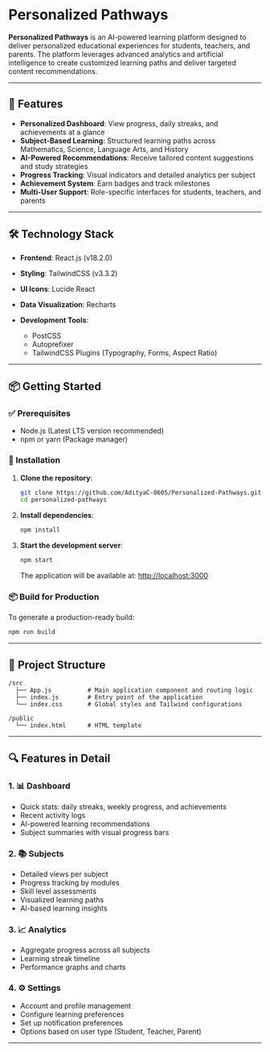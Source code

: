 # Personalized Pathways

**Personalized Pathways** is an AI-powered learning platform designed to deliver personalized educational experiences for students, teachers, and parents. The platform leverages advanced analytics and artificial intelligence to create customized learning paths and deliver targeted content recommendations.

---

## 🚀 Features

* **Personalized Dashboard**: View progress, daily streaks, and achievements at a glance
* **Subject-Based Learning**: Structured learning paths across Mathematics, Science, Language Arts, and History
* **AI-Powered Recommendations**: Receive tailored content suggestions and study strategies
* **Progress Tracking**: Visual indicators and detailed analytics per subject
* **Achievement System**: Earn badges and track milestones
* **Multi-User Support**: Role-specific interfaces for students, teachers, and parents

---

## 🛠️ Technology Stack

* **Frontend**: React.js (v18.2.0)
* **Styling**: TailwindCSS (v3.3.2)
* **UI Icons**: Lucide React
* **Data Visualization**: Recharts
* **Development Tools**:

  * PostCSS
  * Autoprefixer
  * TailwindCSS Plugins (Typography, Forms, Aspect Ratio)

---

## 📦 Getting Started

### ✅ Prerequisites

* Node.js (Latest LTS version recommended)
* npm or yarn (Package manager)

### 🔧 Installation

1. **Clone the repository**:

   ```bash
   git clone https://github.com/AdityaC-0605/Personalized-Pathways.git
   cd personalized-pathways
   ```

2. **Install dependencies**:

   ```bash
   npm install
   ```

3. **Start the development server**:

   ```bash
   npm start
   ```

   The application will be available at: [http://localhost:3000](http://localhost:3000)

### 📦 Build for Production

To generate a production-ready build:

```bash
npm run build
```

---

## 📁 Project Structure

```
/src
  ├── App.js          # Main application component and routing logic
  ├── index.js        # Entry point of the application
  └── index.css       # Global styles and Tailwind configurations

/public
  └── index.html      # HTML template
```

---

## 🔍 Features in Detail

### 1. 📊 Dashboard

* Quick stats: daily streaks, weekly progress, and achievements
* Recent activity logs
* AI-powered learning recommendations
* Subject summaries with visual progress bars

### 2. 📚 Subjects

* Detailed views per subject
* Progress tracking by modules
* Skill level assessments
* Visualized learning paths
* AI-based learning insights

### 3. 📈 Analytics

* Aggregate progress across all subjects
* Learning streak timeline
* Performance graphs and charts

### 4. ⚙️ Settings

* Account and profile management
* Configure learning preferences
* Set up notification preferences
* Options based on user type (Student, Teacher, Parent)

---